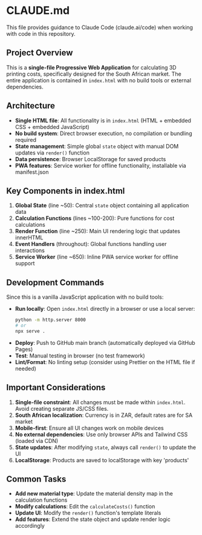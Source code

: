 # CLAUDE.md

This file provides guidance to Claude Code (claude.ai/code) when working with code in this repository.

## Project Overview

This is a **single-file Progressive Web Application** for calculating 3D printing costs, specifically designed for the South African market. The entire application is contained in `index.html` with no build tools or external dependencies.

## Architecture

- **Single HTML file**: All functionality is in `index.html` (HTML + embedded CSS + embedded JavaScript)
- **No build system**: Direct browser execution, no compilation or bundling required
- **State management**: Simple global `state` object with manual DOM updates via `render()` function
- **Data persistence**: Browser LocalStorage for saved products
- **PWA features**: Service worker for offline functionality, installable via manifest.json

## Key Components in index.html

1. **Global State** (line ~50): Central `state` object containing all application data
2. **Calculation Functions** (lines ~100-200): Pure functions for cost calculations
3. **Render Function** (line ~250): Main UI rendering logic that updates innerHTML
4. **Event Handlers** (throughout): Global functions handling user interactions
5. **Service Worker** (line ~650): Inline PWA service worker for offline support

## Development Commands

Since this is a vanilla JavaScript application with no build tools:

- **Run locally**: Open `index.html` directly in a browser or use a local server:
  ```bash
  python -m http.server 8000
  # or
  npx serve .
  ```
- **Deploy**: Push to GitHub main branch (automatically deployed via GitHub Pages)
- **Test**: Manual testing in browser (no test framework)
- **Lint/Format**: No linting setup (consider using Prettier on the HTML file if needed)

## Important Considerations

1. **Single-file constraint**: All changes must be made within `index.html`. Avoid creating separate JS/CSS files.
2. **South African localization**: Currency is in ZAR, default rates are for SA market
3. **Mobile-first**: Ensure all UI changes work on mobile devices
4. **No external dependencies**: Use only browser APIs and Tailwind CSS (loaded via CDN)
5. **State updates**: After modifying `state`, always call `render()` to update the UI
6. **LocalStorage**: Products are saved to localStorage with key 'products'

## Common Tasks

- **Add new material type**: Update the material density map in the calculation functions
- **Modify calculations**: Edit the `calculateCosts()` function
- **Update UI**: Modify the `render()` function's template literals
- **Add features**: Extend the state object and update render logic accordingly